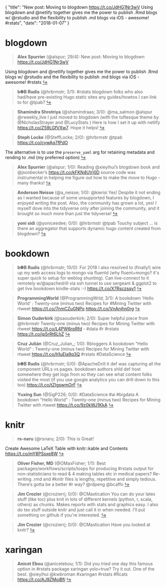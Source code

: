 {
  "title": "New post: Moving to blogdown https://t.co/JdHG1Nr3wV Using blogdown and @netlify together gives me the power to publish .Rmd blogs w/ @rstudio and the flexibility to publish .md blogs via iOS - awesome! #rstats",
  "date": "2018-01-07"
}

# blogdown

> **Alex Spurrier** (@alspur; 29/4): New post: Moving to blogdown https://t.co/JdHG1Nr3wV 
>
Using blogdown and @netlify together gives me the power to publish .Rmd blogs w/ @rstudio and the flexibility to publish .md blogs via iOS - awesome! #rstats  [&#8618;](https://twitter.com/xieyihui/status/949657754310008832)

<!-- -->


> **b❆B Rudis** (@hrbrmstr; 3/1): #rstats blogdown folks who also had/have pre-existing Hugo static sites any guides/howtos I can link to for @tpab?  [&#8618;](https://twitter.com/xieyihui/status/949758118581362688)

<!-- -->


> **Shamindra Shrotriya** (@shamindraas; 3/0): @ma_salmon @alspur @rweekly_live I just moved to blogdown (with the tuftesque theme by @NicholasStrayer and @LucyStats ) Here is how I set it up with netlify https://t.co/Z59LGfVXw7. Hope it helps!  [&#8618;](https://twitter.com/xieyihui/status/949704024688914432)

<!-- -->


> **Steph Locke** (@SteffLocke; 2/0): @hrbrmstr @tpab https://t.co/cywAq7fPdO
>
The alternative is to use the `preserve_yaml` arg for retaining metadata and rending to .md (my preferred option)  [&#8618;](https://twitter.com/xieyihui/status/949758374522089478)

<!-- -->


> **Alex Spurrier** (@alspur; 1/0): Reading @xieyihui’s blogdown book and @jsonbecker’s https://t.co/kFKN4UVj0D source code was instrumental in helping me figure out how to make the move to Hugo - many thanks!  [&#8618;](https://twitter.com/xieyihui/status/949658526481354752)

<!-- -->


> **Anderson Neisse** (@a_neisse; 1/0): @kierisi Yes! Despite it not ending as I wanted because of some unsupported features by blogdown, I enjoyed writing the post. Also, the community has grown a lot, yes! I myself dove into the tidyverse only after joining the community, and it brought so much more than just the tidyverse!  [&#8618;](https://twitter.com/xieyihui/status/949607631211188225)

<!-- -->


> **yoni sidi** (@yoniceedee; 0/0): @hrbrmstr @tpab Touchy subject ... is there an aggregator that supports dynamic hugo content created from blogdown?  [&#8618;](https://twitter.com/xieyihui/status/949763442352775168)

<!-- -->


# bookdown

> **b❆B Rudis** (@hrbrmstr; 10/0): For 2018 I also resolved to (finally!) wire up my web access logs to mongo via fluentd (why fluent+mongo? it's super quick to setup for weblog shunting). Can live-connect to it remotely w/@apachedrill via ssh tunnel to use sergeant &amp; ggplot2 to get live bookdown kindle-stats :-) https://t.co/X7Rsczsqv1  [&#8618;](https://twitter.com/xieyihui/status/949660488077643777)

<!-- -->


> **ProgrammingWorld** (@ProgrammingWrld; 3/1): A bookdown 'Hello World' : Twenty-one (minus two) Recipes for #Mining Twitter with rtweet https://t.co/7nmCZuGNPo https://t.co/VnAnjhn0rg  [&#8618;](https://twitter.com/xieyihui/status/949549442788679680)

<!-- -->


> **Simon Ouderkirk** (@saouderkirk; 2/0): Super helpful piece from @hrbrmstr Twenty-one (minus two) Recipes for Mining Twitter with rtweet https://t.co/L4PW6rpRfd - #data #r #rstats https://t.co/jp5rRt6LhZ  [&#8618;](https://twitter.com/xieyihui/status/949771576920113152)

<!-- -->


> **Cruz Julián** (@Cruz_Julian_; 1/0): Rbloggers A bookdown “Hello World” : Twenty-one (minus two) Recipes for Mining Twitter with rtweet https://t.co/h1uEla9q3Q #rstats #DataScience  [&#8618;](https://twitter.com/xieyihui/status/949560038472986624)

<!-- -->


> **b❆B Rudis** (@hrbrmstr; 0/0): @ApacheDrill it def was capturing all the component URLs vs pages. bookdown authors shld def host somewhere they get logs from so they can see what content folks visited the most (if you use google analytics you can drill down to this too) https://t.co/tZIgswmOrF  [&#8618;](https://twitter.com/xieyihui/status/949665975145828353)

<!-- -->


> **Yuxing Sun** (@SigP226; 0/0): #DataScience #ai #bigdata A bookdown "Hello World" : Twenty-one (minus two) Recipes for Mining Twitter with rtweet https://t.co/9z0kWJ1KkA  [&#8618;](https://twitter.com/xieyihui/status/949551703552135169)

<!-- -->


# knitr

> **rs-naru** (@rsnaru; 2/0): This is Great!
>
Create Awesome LaTeX Table with knitr::kable and
Contents https://t.co/mY8PSsxe8W  [&#8618;](https://twitter.com/xieyihui/status/949626210409103360)

<!-- -->


> **Oliver Fisher, MD** (@OMaxFisher; 1/1): Best packages/workflows/scripts/loops for producing #rstats output for non-statisticians to read &amp; 4 making tables etc in medical papers? Re-writing .rmd and #knitr files is lengthy, repetitive and simply tedious. There‘s gotta be a better #r way? @rdpeng @bcaffo  [&#8618;](https://twitter.com/xieyihui/status/949789816945745920)

<!-- -->


> **Jim Crozier** (@crozierrj; 0/0): @CMastication You can do your latex stuff (like toc) plus knit in lots of different kernels (python, r, scala, others) as chunks. Makes reports with stats and graphics easy. I also do tex stuff outside knitr and just call it in when needed. I'll put something on github if you're interested.  [&#8618;](https://twitter.com/xieyihui/status/949627473435742210)

<!-- -->


> **Jim Crozier** (@crozierrj; 0/0): @CMastication Have you looked at knitr?  [&#8618;](https://twitter.com/xieyihui/status/949624099013308417)

<!-- -->


# xaringan

> **Anicet Ebou** (@anicetebou; 1/1): Did you tried one day this famous option in #rstats package xaringan 
yolo=true?
Try it out. One of the best. @xieyihui @kwbroman
#xaringan #rstats #Rcats https://t.co/AJ9ZMoiBfi  [&#8618;](https://twitter.com/xieyihui/status/949803846888542208)

<!-- -->


